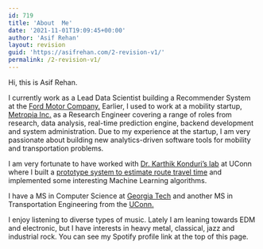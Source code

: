 ```yaml
---
id: 719
title: 'About  Me'
date: '2021-11-01T19:09:45+00:00'
author: 'Asif Rehan'
layout: revision
guid: 'https://asifrehan.com/2-revision-v1/'
permalink: /2-revision-v1/
---
```


Hi, this is Asif Rehan.

I currently work as a Lead Data Scientist building a Recommender System at the [Ford Motor Company.](https://www.ford.com/) Earlier, I used to work at a mobility startup, [Metropia Inc.](http://metropia.com/metropia-driving-better-city) as a Research Engineer covering a range of roles from research, data analysis, real-time prediction engine, backend development and system administration. Due to my experience at the startup, I am very passionate about building new analytics-driven software tools for mobility and transportation problems.

I am very fortunate to have worked with [Dr. Karthik Konduri’s lab](http://karthikkonduri.weebly.com/) at UConn where I built a [prototype system to estimate route travel time](https://opencommons.uconn.edu/gs_theses/807/) and implemented some interesting Machine Learning algorithms.

I have a MS in Computer Science at [Georgia Tech](https://www.cc.gatech.edu/) and another MS in Transportation Engineering from the [UConn.](https://uconn.edu/)

I enjoy listening to diverse types of music. Lately I am leaning towards EDM and electronic, but I have interests in heavy metal, classical, jazz and industrial rock. You can see my Spotify profile link at the top of this page.